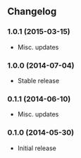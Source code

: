 ## Changelog

### 1.0.1 (2015-03-15)

* Misc. updates

### 1.0.0 (2014-07-04)

* Stable release

### 0.1.1 (2014-06-10)

* Misc. updates

### 0.1.0 (2014-05-30)

* Initial release